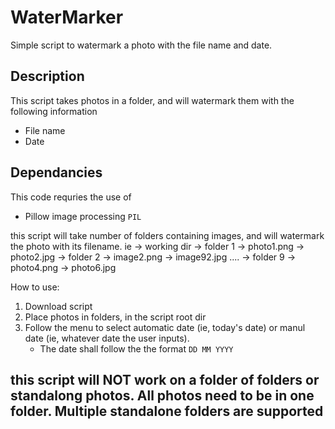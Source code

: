 # WaterMarker
Simple script to watermark a photo with the file name and date. 

## Description
This script takes photos in a folder, and will watermark them with the following information 
* File name
* Date

## Dependancies 
This code requries the use of 
* Pillow image processing `PIL`

this script will take number of folders containing images, and will watermark the photo with its filename. 
ie   -> working dir 
               -> folder 1
                       -> photo1.png
                       -> photo2.jpg
               -> folder 2 
                       -> image2.png
                       -> image92.jpg
               ....
               -> folder 9
                       -> photo4.png
                       -> photo6.jpg

How to use: 

1. Download script
2. Place photos in folders, in the script root dir
3. Follow the menu to select automatic date (ie, today's date) or manul date (ie, whatever date the user inputs).
   - The date shall follow the the format `DD MM YYYY`

## this script will NOT work on a folder of folders or standalong photos. All photos need to be in one folder. Multiple standalone folders are supported 




